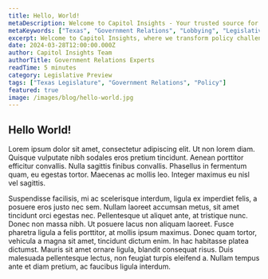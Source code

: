 ```yaml
---
title: Hello, World!
metaDescription: Welcome to Capitol Insights - Your trusted source for Texas government relations and lobbying insights.
metaKeywords: ["Texas", "Government Relations", "Lobbying", "Legislative Affairs"]
excerpt: Welcome to Capitol Insights, where we transform policy challenges into strategic advantages for organizations throughout Texas.
date: 2024-03-28T12:00:00.000Z
author: Capitol Insights Team
authorTitle: Government Relations Experts
readTime: 5 minutes
category: Legislative Preview
tags: ["Texas Legislature", "Government Relations", "Policy"]
featured: true
image: /images/blog/hello-world.jpg
---
```


## Hello World!

Lorem ipsum dolor sit amet, consectetur adipiscing elit. Ut non lorem diam. Quisque vulputate nibh sodales eros pretium tincidunt. Aenean porttitor efficitur convallis. Nulla sagittis finibus convallis. Phasellus in fermentum quam, eu egestas tortor. Maecenas ac mollis leo. Integer maximus eu nisl vel sagittis.

Suspendisse facilisis, mi ac scelerisque interdum, ligula ex imperdiet felis, a posuere eros justo nec sem. Nullam laoreet accumsan metus, sit amet tincidunt orci egestas nec. Pellentesque ut aliquet ante, at tristique nunc. Donec non massa nibh. Ut posuere lacus non aliquam laoreet. Fusce pharetra ligula a felis porttitor, at mollis ipsum maximus. Donec quam tortor, vehicula a magna sit amet, tincidunt dictum enim. In hac habitasse platea dictumst. Mauris sit amet ornare ligula, blandit consequat risus. Duis malesuada pellentesque lectus, non feugiat turpis eleifend a. Nullam tempus ante et diam pretium, ac faucibus ligula interdum.
